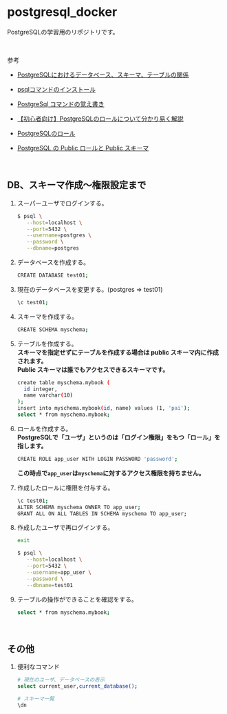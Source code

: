 # postgresql_docker

PostgreSQLの学習用のリポジトリです。  

<br />

参考

- [PostgreSQLにおけるデータベース、スキーマ、テーブルの関係](https://www.dbonline.jp/postgresql/schema/index1.html)

- [psqlコマンドのインストール](https://zenn.dev/hdmt/articles/80e12573ec3a9051624b)

- [PostgreSql コマンドの覚え書き](https://qiita.com/mm36/items/1801573a478cb2865242)

- [【初心者向け】PostgreSQLのロールについて分かり易く解説](https://eng-entrance.com/postgresql-role)

- [PostgreSQLのロール](https://qiita.com/nuko_yokohama/items/085b75ee4c0938936ab9)

- [PostgreSQL の Public ロールと Public スキーマ](https://www.se-from30.com/it/postgresql-role-and-schema/)

<br />

## DB、スキーマ作成〜権限設定まで

1. スーパーユーザでログインする。  

   ```sh
   $ psql \
      --host=localhost \
      --port=5432 \
      --username=postgres \
      --password \
      --dbname=postgres
   ```
2. データベースを作成する。  
   ```sh
   CREATE DATABASE test01;
   ```

3. 現在のデータベースを変更する。(postgres => test01)  
   ```sh
   \c test01;
   ```

4. スキーマを作成する。  
   ```sh
   CREATE SCHEMA myschema;
   ```

5. テーブルを作成する。  
   <b>スキーマを指定せずにテーブルを作成する場合は public スキーマ内に作成されます。  
   Public スキーマは誰でもアクセスできるスキーマです。</b>
   ```sh
   create table myschema.mybook (
     id integer, 
     name varchar(10)
   );
   insert into myschema.mybook(id, name) values (1, 'pai');
   select * from myschema.mybook;
   ```

6. ロールを作成する。  
   <b>PostgreSQLで「ユーザ」というのは「ログイン権限」をもつ「ロール」を指します。</b>

   ```sh
   CREATE ROLE app_user WITH LOGIN PASSWORD 'password';
   ```
   <b>この時点で`app_user`は`myschema`に対するアクセス権限を持ちません。</b>

7. 作成したロールに権限を付与する。

   ```sh
   \c test01;
   ALTER SCHEMA myschema OWNER TO app_user;
   GRANT ALL ON ALL TABLES IN SCHEMA myschema TO app_user;
   ```

8. 作成したユーザで再ログインする。
   ```sh
   exit

   $ psql \
      --host=localhost \
      --port=5432 \
      --username=app_user \
      --password \
      --dbname=test01
   ```
9. テーブルの操作ができることを確認をする。
   ```sh
   select * from myschema.mybook;
   ```
<br />

## その他

1. 便利なコマンド
   ```sh
   # 現在のユーザ、データベースの表示
   select current_user,current_database();

   # スキーマ一覧
   \dn
   ```
